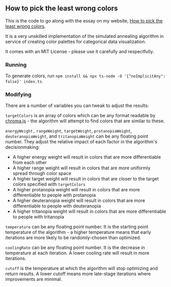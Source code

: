 ## How to pick the least wrong colors

This is the code to go along with the essay on my website, [How to pick the least wrong colors](https://matthewstrom.com/writing/how-to-pick-the-least-wrong-colors/).

It is a very unskilled implementation of the simulated annealing algorithm in service of creating color palettes for categorical data visualization.

It comes with an MIT License - please use it carefully and respectfully.

### Running

To generate colors, run `npm install && npx ts-node -O '{"noImplicitAny": false}' index.ts`.

### Modifying

There are a number of variables you can tweak to adjust the results:

`targetColors` is an array of colors which can be any format readable by [chroma.js](https://gka.github.io/chroma.js/) - the algorithm will attempt to find colors that are similar to these.

`energyWeight,` `rangeWeight`, `targetWeight`, `protanopiaWeight`, `deuteranopiaWeight`, and `tritanopiaWeight` can be any floating point number. They adjust the relative impact of each factor in the algorithm's decisionmaking:
- A higher energy weight will result in colors that are more differentiable from each other
- A higher range weight will result in colors that are more uniformly spread through color space
- A higher target weight will result in colors that are closer to the target colors specified with `targetColors`
- A higher protanopia weight will result in colors that are more differentiable to people with protanopia
- A higher deuteranopia weight will result in colors that are more differentiable to people with deuteranopia
- A higher tritanopia weight will result in colors that are more differentiable to people with tritanopia

`temperature` can be any floating point number. It is the starting point temperature of the algorithm - a higher temperature means that early iterations are more likely to be randomly-chosen than optimized.

`coolingRate` can be any floating point number. It is the decrease in temperature at each iteration. A lower cooling rate will result in more iterations.

`cutoff` is the temperature at which the algorithm will stop optimizing and return results. A lower cutoff means more late-stage iterations where improvements are minimal.
